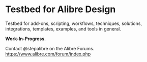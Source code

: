 # Testbed for Alibre Design

Testbed for add-ons, scripting, workflows, techniques, solutions, integrations, templates, examples, and tools in general.

**Work-In-Progress**.

Contact @stepalibre on the Alibre Forums. https://www.alibre.com/forum/index.php
